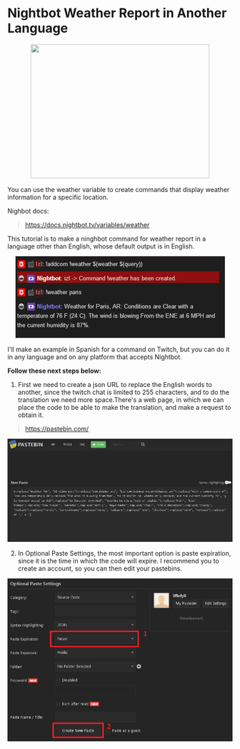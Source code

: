 # Nightbot Weather Report in Another Language

<p align="center">
  <img src=https://cdn.dribbble.com/users/4323909/screenshots/14123163/media/06d26522e0dc02864bb5a6175f778194.png?compress=1&resize=400x300 width="400" height="300">
</p>

You can use the weather variable to create commands that display weather information for a specific location.

Nighbot docs:

> https://docs.nightbot.tv/variables/weather

This tutorial is to make a ninghbot command for weather report in a language other than English, whose default output is in English.

<p align="center">
  <img src="https://github.com/JesusAcuna/Nightbot-Weather-Report-in-Another-Language/blob/main/images/weather%20report%20command.png">
</p>

I'll make an example in Spanish for a command on Twitch, but you can do it in any language and on any platform that accepts Nightbot.

<b>Follow these next steps below:</b>

1. First we need to create a json URL to replace the English words to another, since the twitch chat is limited to 255 characters, and to do the translation we need more space.There's a web page, in which we can place the code to be able to make the translation, and make a request to obtain it.

> https://pastebin.com/

<p align="center">
  <img src="https://github.com/JesusAcuna/Nightbot-Weather-Report-in-Another-Language/blob/main/images/pastebin.png">
</p>

2. In Optional Paste Settings, the most important option is paste expiration, since it is the time in which the code will expire. I recommend you to create
an account, so you can then edit your pastebins.

<p align="center">
  <img src="https://github.com/JesusAcuna/Nightbot-Weather-Report-in-Another-Language/blob/main/images/pastebin_settings.png">
</p>
  
  

